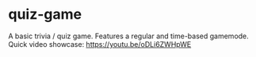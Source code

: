 # quiz-game
A basic trivia / quiz game. Features a regular and time-based gamemode. Quick video showcase: https://youtu.be/oDLi6ZWHpWE
